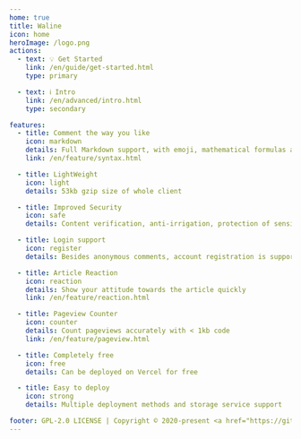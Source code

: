 ```yaml
---
home: true
title: Waline
icon: home
heroImage: /logo.png
actions:
  - text: 💡 Get Started
    link: /en/guide/get-started.html
    type: primary

  - text: ℹ️ Intro
    link: /en/advanced/intro.html
    type: secondary

features:
  - title: Comment the way you like
    icon: markdown
    details: Full Markdown support, with emoji, mathematical formulas and HTML embedding support
    link: /en/feature/syntax.html

  - title: LightWeight
    icon: light
    details: 53kb gzip size of whole client

  - title: Improved Security
    icon: safe
    details: Content verification, anti-irrigation, protection of sensitive data, etc.

  - title: Login support
    icon: register
    details: Besides anonymous comments, account registration is supported to maintain identity

  - title: Article Reaction
    icon: reaction
    details: Show your attitude towards the article quickly
    link: /en/feature/reaction.html

  - title: Pageview Counter
    icon: counter
    details: Count pageviews accurately with < 1kb code
    link: /en/feature/pageview.html

  - title: Completely free
    icon: free
    details: Can be deployed on Vercel for free

  - title: Easy to deploy
    icon: strong
    details: Multiple deployment methods and storage service support

footer: GPL-2.0 LICENSE | Copyright © 2020-present <a href="https://github.com/lizheming" rel="noopenner noreferrer " target="_blank">lizheming</a> | Theme by <a href="https://vuepress-theme-hope.github.io/v2/" rel="noopenner noreferrer " target="_blank">vuepress-theme-hope</a>
---
```

